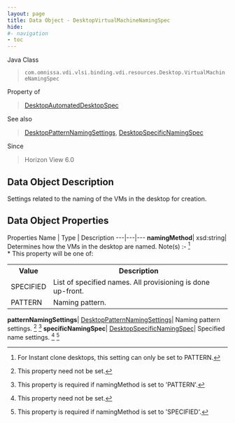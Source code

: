 ```yaml
---
layout: page
title: Data Object - DesktopVirtualMachineNamingSpec
hide:
#- navigation
- toc
---
```






Java Class
> `com.omnissa.vdi.vlsi.binding.vdi.resources.Desktop.VirtualMachineNamingSpec`

Property of
> [DesktopAutomatedDesktopSpec](vdi.resources.Desktop.AutomatedDesktopSpec.md#field_detail)

See also
> [DesktopPatternNamingSettings](vdi.resources.Desktop.PatternNamingSettings.md), [DesktopSpecificNamingSpec](vdi.resources.Desktop.SpecificNamingSpec.md)

Since
> Horizon View 6.0


## Data Object Description

Settings related to the naming of the VMs in the desktop for creation.

## Data Object Properties
Properties
Name |  Type |  Description
---|---|---
**namingMethod**|  xsd:string|  Determines how the VMs in the desktop are named. Note(s) :- [^104] <br>* This property will be one of:<br><table><tr><th>Value</th><th>Description</th></tr><tr><td>SPECIFIED</td><td>List of specified names. All provisioning is done up-front.</td></tr><tr><td>PATTERN</td><td>Naming pattern.</td></tr></table>
**patternNamingSettings**| [DesktopPatternNamingSettings](vdi.resources.Desktop.PatternNamingSettings.md)|  Naming pattern settings. [^1] [^102]
**specificNamingSpec**| [DesktopSpecificNamingSpec](vdi.resources.Desktop.SpecificNamingSpec.md)|  Specified name settings. [^1] [^103]


 


[^1]: This property need not be set.
[^102]: This property is required if namingMethod is set to 'PATTERN'.
[^103]: This property is required if namingMethod is set to 'SPECIFIED'.
[^104]: For Instant clone desktops, this setting can only be set to PATTERN.